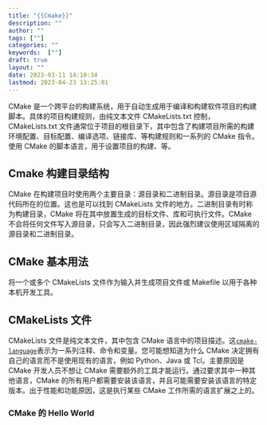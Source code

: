 ```yaml
---
title: "{{Cmake}}"
description: ""
author: ""
tags: [""]
categories: ""
keywords:  [""]
draft: true
layout: ""
date: 2023-03-11 14:10:34
lastmod: 2023-04-23 13:25:01
---
```






CMake 是一个跨平台的构建系统，用于自动生成用于编译和构建软件项目的构建脚本。具体的项目构建规则，由纯文本文件 CMakeLists.txt 控制，CMakeLists.txt 文件通常位于项目的根目录下，其中包含了构建项目所需的构建环境配置、目标配置、编译选项、链接库、等构建规则和一系列的 CMake 指令。使用 CMake 的脚本语言，用于设置项目的构建、等。

## Cmake 构建目录结构

CMake 在构建项目时使用两个主要目录：源目录和二进制目录。源目录是项目源代码所在的位置。这也是可以找到 CMakeLists 文件的地方。二进制目录有时称为构建目录，CMake 将在其中放置生成的目标文件、库和可执行文件。CMake 不会将任何文件写入源目录，只会写入二进制目录，因此强烈建议使用区域隔离的源目录和二进制目录。

## CMake 基本用法

将一个或多个 CMakeLists 文件作为输入并生成项目文件或 Makefile 以用于各种本机开发工具。

## CMakeLists 文件

CMakeLists 文件是纯文本文件，其中包含 CMake 语言中的项目描述。这[`cmake-language`](https://cmake.org/cmake/help/latest/manual/cmake-language.7.html#manual:cmake-language(7) "（在 CMake v3.26.0 中）")表示为一系列注释、命令和变量。您可能想知道为什么 CMake 决定拥有自己的语言而不是使用现有的语言，例如 Python、Java 或 Tcl。主要原因是 CMake 开发人员不想让 CMake 需要额外的工具才能运行。通过要求其中一种其他语言，CMake 的所有用户都需要安装该语言，并且可能需要安装该语言的特定版本。出于性能和功能原因，这是执行某些 CMake 工作所需的语言扩展之上的。

### CMake 的 Hello World
